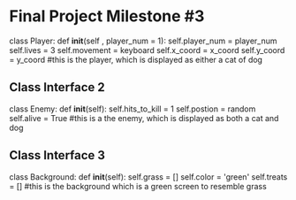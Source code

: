# Final Project Milestone #3


class Player: 
  def __init__(self , player_num = 1):
    self.player_num = player_num
    self.lives = 3
    self.movement = keyboard 
    self.x_coord = x_coord
    self.y_coord = y_coord 
#this is the player, which is displayed as either a cat of dog

## Class Interface 2

class Enemy: 
  def __init__(self):
    self.hits_to_kill = 1 
    self.postion = random 
    self.alive = True
#this is a the enemy, which is displayed as both a cat and dog
## Class Interface 3

class Background:
  def __init__(self):
    self.grass = []
    self.color = 'green'
    self.treats = []
#this is the background which is a green screen to resemble grass